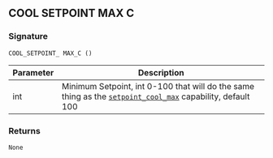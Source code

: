 ## COOL SETPOINT MAX C


### Signature

`COOL_SETPOINT_ MAX_C ()`


| Parameter | Description |
| --- | --- |
| int | Minimum Setpoint, int 0-100 that will do the same thing as the [`setpoint_cool_max`][1] capability, default 100 |


### Returns

`None
`

[1]:	https://control4.github.io/docs-driverworks-proxyprotocol/#thermostat-capabilities